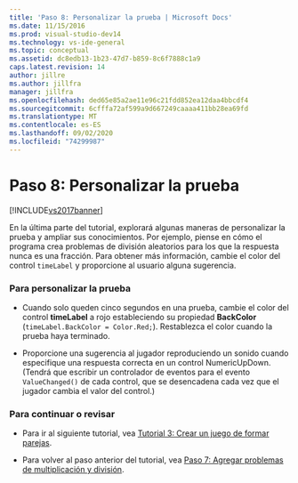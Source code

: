 ```yaml
---
title: 'Paso 8: Personalizar la prueba | Microsoft Docs'
ms.date: 11/15/2016
ms.prod: visual-studio-dev14
ms.technology: vs-ide-general
ms.topic: conceptual
ms.assetid: dc8edb13-1b23-47d7-b859-8c6f7888c1a9
caps.latest.revision: 14
author: jillre
ms.author: jillfra
manager: jillfra
ms.openlocfilehash: ded65e85a2ae11e96c21fdd852ea12daa4bbcdf4
ms.sourcegitcommit: 6cfffa72af599a9d667249caaaa411bb28ea69fd
ms.translationtype: MT
ms.contentlocale: es-ES
ms.lasthandoff: 09/02/2020
ms.locfileid: "74299987"
---
```

# <a name="step-8-customize-the-quiz"></a>Paso 8: Personalizar la prueba
[!INCLUDE[vs2017banner](../includes/vs2017banner.md)]

En la última parte del tutorial, explorará algunas maneras de personalizar la prueba y ampliar sus conocimientos. Por ejemplo, piense en cómo el programa crea problemas de división aleatorios para los que la respuesta nunca es una fracción. Para obtener más información, cambie el color del control `timeLabel` y proporcione al usuario alguna sugerencia.

### <a name="to-customize-the-quiz"></a>Para personalizar la prueba

- Cuando solo queden cinco segundos en una prueba, cambie el color del control **timeLabel** a rojo estableciendo su propiedad **BackColor** (`timeLabel.BackColor = Color.Red;`). Restablezca el color cuando la prueba haya terminado.

- Proporcione una sugerencia al jugador reproduciendo un sonido cuando especifique una respuesta correcta en un control NumericUpDown. (Tendrá que escribir un controlador de eventos para el evento `ValueChanged()` de cada control, que se desencadena cada vez que el jugador cambia el valor del control.)

### <a name="to-continue-or-review"></a>Para continuar o revisar

- Para ir al siguiente tutorial, vea [Tutorial 3: Crear un juego de formar parejas](../ide/tutorial-3-create-a-matching-game.md).

- Para volver al paso anterior del tutorial, vea [Paso 7: Agregar problemas de multiplicación y división](../ide/step-7-add-multiplication-and-division-problems.md).
